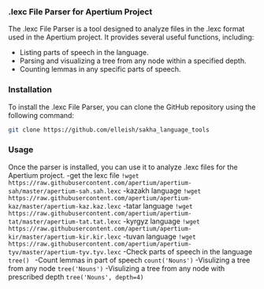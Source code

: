 ### .lexc File Parser for Apertium Project

The .lexc File Parser is a tool designed to analyze files in the .lexc format used in the Apertium project. It provides several useful functions, including:

- Listing parts of speech in the language.
- Parsing and visualizing a tree from any node within a specified depth.
- Counting lemmas in any specific parts of speech.

### Installation

To install the .lexc File Parser, you can clone the GitHub repository using the following command:

```bash
git clone https://github.com/elleish/sakha_language_tools
```

### Usage

Once the parser is installed, you can use it to analyze .lexc files for the Apertium project.
-get the lexc file `!wget https://raw.githubusercontent.com/apertium/apertium-sah/master/apertium-sah.sah.lexc`</li>
 -kazakh language `!wget https://raw.githubusercontent.com/apertium/apertium-kaz/master/apertium-kaz.kaz.lexc`</li>
 -tatar language `!wget https://raw.githubusercontent.com/apertium/apertium-tat/master/apertium-tat.tat.lexc`</li>
 -kyrgyz language `!wget https://raw.githubusercontent.com/apertium/apertium-kir/master/apertium-kir.kir.lexc`</li>
 -tuvan language `!wget https://raw.githubusercontent.com/apertium/apertium-tyv/master/apertium-tyv.tyv.lexc`</li>
-Check parts of speech in the language `tree() `</li>
-Count lemmas in part of speech `count('Nouns')`</li>
-Visulizing a tree from any node `tree('Nouns')`</li>
-Visulizing a tree from any node with prescribed depth `tree('Nouns', depth=4)`</li>  
